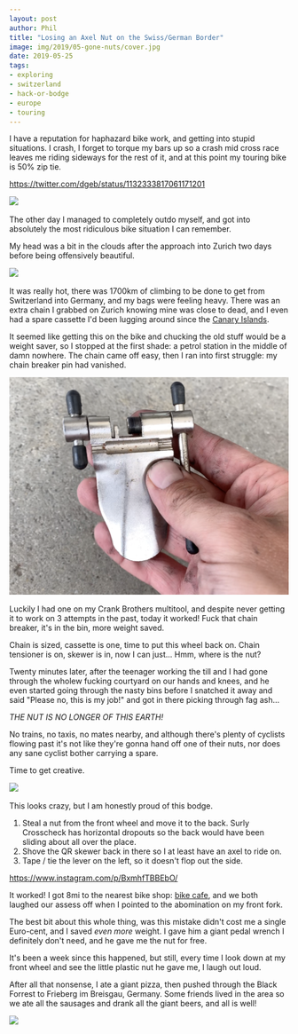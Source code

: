 ```yaml
---
layout: post
author: Phil
title: "Losing an Axel Nut on the Swiss/German Border"
image: img/2019/05-gone-nuts/cover.jpg
date: 2019-05-25
tags:
- exploring
- switzerland
- hack-or-bodge
- europe
- touring
---
```


I have a reputation for haphazard bike work, and getting into stupid situations.
I crash, I forget to torque my bars up so a crash mid cross race leaves me riding sideways
for the rest of it, and at this point my touring bike is 50% zip tie.

https://twitter.com/dgeb/status/1132333817061171201

![](img/2019/05-gone-nuts/mybike.gif)

The other day I managed to completely outdo myself, and got into absolutely the
most ridiculous bike situation I can remember.

My head was a bit in the clouds after the approach into Zurich two days before
being offensively beautiful.

![](img/2019/05-gone-nuts/calm-down.jpg)

It was really hot, there was 1700km of climbing to be done to get from
Switzerland into Germany, and my bags were feeling heavy. There was an extra
chain I grabbed on Zurich knowing mine was close to dead, and I even had a spare
cassette I'd been lugging around since the [Canary
Islands](/canary-islands-tenerife-gran-canaria/).

It seemed like getting this on the bike and chucking the old stuff would be a
weight saver, so I stopped at the first shade: a petrol station in the middle of
damn nowhere. The chain came off easy, then I ran into first struggle: my chain
breaker pin had vanished.

![](img/2019/05-gone-nuts/chain-breaker-broke.png)

Luckily I had one on my Crank Brothers multitool, and despite never getting it to work
on 3 attempts in the past, today it worked! Fuck that chain breaker, it's in the bin,
more weight saved.

Chain is sized, cassette is one, time to put this wheel back on. Chain tensioner is on,
skewer is in, now I can just... Hmm, where is the nut?

Twenty minutes later, after the teenager working the till and I had gone through the wholew fucking
courtyard on our hands and knees, and he even started going through the nasty bins before I
snatched it away and said "Please no, this is my job!" and got in there picking through fag ash...

_THE NUT IS NO LONGER OF THIS EARTH!_

No trains, no taxis, no mates nearby, and although there's plenty of cyclists flowing past it's not
like they're gonna hand off one of their nuts, nor does any sane cyclist bother carrying a spare.

Time to get creative.

![](img/2019/05-gone-nuts/tape.jpg)

This looks crazy, but I am honestly proud of this bodge.

1. Steal a nut from the front wheel and move it to the back. Surly Crosscheck
   has horizontal dropouts so the back would have been sliding about all over
   the place.
2. Shove the QR skewer back in there so I at least have an axel to ride on.
3. Tape / tie the lever on the left, so it doesn't flop out the side.

https://www.instagram.com/p/BxmhfTBBEbO/

It worked! I got 8mi to the nearest bike shop: [bike
cafe](https://www.bike-cafe.ch/), and we both laughed our assess off when I
pointed to the abomination on my front fork.

The best bit about this whole thing, was this mistake didn't cost me a single Euro-cent,
and I saved _even more_ weight. I gave him a giant pedal wrench I definitely don't need,
and he gave me the nut for free.

It's been a week since this happened, but still, every time I look down at my front wheel
and see the little plastic nut he gave me, I laugh out loud.

After all that nonsense, I ate a giant pizza, then pushed through the Black
Forrest to Frieberg im Breisgau, Germany. Some friends lived in the area so we ate all the sausages and
drank all the giant beers, and all is well!

![](img/2019/05-gone-nuts/black-forrest.jpg)
